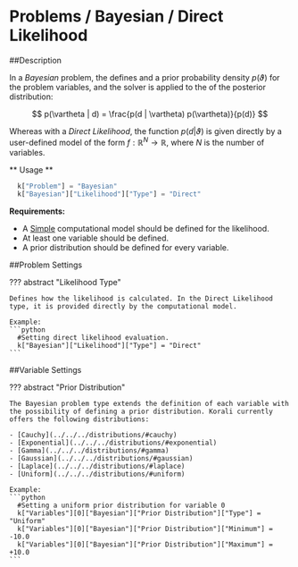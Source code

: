 # Problems / Bayesian / Direct Likelihood

##Description

In a *Bayesian* problem, the defines and a prior probability density $p(\vartheta)$ for the problem variables, and the solver is applied to the of the posterior distribution:

 $$ p(\vartheta | d) = \frac{p(d | \vartheta) p(\vartheta)}{p(d)} $$

Whereas with a *Direct Likelihood*, the function $p(d|\vartheta)$ is given directly by a user-defined model of the form $f:\mathbb{R}^N\rightarrow\mathbb{R}$, where $N$ is the number of variables.

** Usage **

```python
  k["Problem"] = "Bayesian"
  k["Bayesian"]["Likelihood"]["Type"] = "Direct"
```
	

**Requirements:**

+ A [Simple](/usage/models/simple) computational model should be defined for the likelihood.
+ At least one variable should be defined.
+ A prior distribution should be defined for every variable.

##Problem Settings

??? abstract "Likelihood Type"
	
	Defines how the likelihood is calculated. In the Direct Likelihood type, it is provided directly by the computational model.

	Example:
	```python
	  #Setting direct likelihood evaluation.
	  k["Bayesian"]["Likelihood"]["Type"] = "Direct"
	```
	
##Variable Settings

??? abstract "Prior Distribution"

	The Bayesian problem type extends the definition of each variable with the possibility of defining a prior distribution. Korali currently offers the following distributions:

	- [Cauchy](../../../distributions/#cauchy)
	- [Exponential](../../../distributions/#exponential)
	- [Gamma](../../../distributions/#gamma)
	- [Gaussian](../../../distributions/#gaussian)
	- [Laplace](../../../distributions/#laplace)
	- [Uniform](../../../distributions/#uniform)

	Example:
	```python
	  #Setting a uniform prior distribution for variable 0
	  k["Variables"][0]["Bayesian"]["Prior Distribution"]["Type"] = "Uniform"
	  k["Variables"][0]["Bayesian"]["Prior Distribution"]["Minimum"] = -10.0
	  k["Variables"][0]["Bayesian"]["Prior Distribution"]["Maximum"] = +10.0
	```